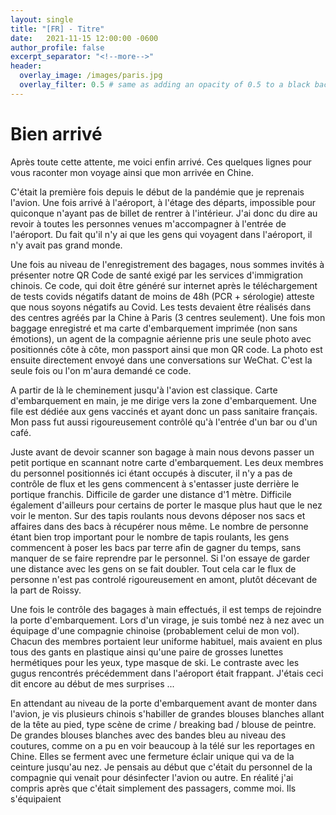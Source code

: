 ```yaml
---
layout: single
title: "[FR] - Titre"
date:   2021-11-15 12:00:00 -0600
author_profile: false
excerpt_separator: "<!--more-->"
header:
  overlay_image: /images/paris.jpg
  overlay_filter: 0.5 # same as adding an opacity of 0.5 to a black background
---
```


# Bien arrivé

<!--more-->

Après toute cette attente, me voici enfin arrivé. Ces quelques lignes pour vous raconter mon voyage ainsi que mon arrivée en Chine.

C'était la première fois depuis le début de la pandémie que je reprenais l'avion. Une fois arrivé à l'aéroport, à l'étage des départs, impossible pour quiconque n'ayant pas de billet de rentrer à l'intérieur. J'ai donc du dire au revoir à toutes les personnes venues m'accompagner à l'entrée de l'aéroport. Du fait qu'il n'y ai que les gens qui voyagent dans l'aéroport, il n'y avait pas grand monde.

Une fois au niveau de l'enregistrement des bagages, nous sommes invités à présenter notre QR Code de santé exigé par les services d'immigration chinois. Ce code, qui doit être généré sur internet après le téléchargement de tests covids négatifs datant de moins de 48h (PCR + sérologie) atteste que nous soyons négatifs au Covid. Les tests devaient être réalisés dans des centres agréés par la Chine à Paris (3 centres seulement). Une fois mon baggage enregistré et ma carte d'embarquement imprimée (non sans émotions), un agent de la compagnie aérienne pris une seule photo avec positionnés côte à côte, mon passport ainsi que mon QR code. La photo est ensuite directement envoyé dans une conversations sur WeChat. C'est la seule fois ou l'on m'aura demandé ce code.

A partir de là le cheminement jusqu'à l'avion est classique. Carte d'embarquement en main, je me dirige vers la zone d'embarquement. Une file est dédiée aux gens vaccinés et ayant donc un pass sanitaire français. Mon pass fut aussi rigoureusement contrôlé qu'à l'entrée d'un bar ou d'un café.

Juste avant de devoir scanner son bagage à main nous devons passer un petit portique en scannant notre carte d'embarquement. Les deux membres du personnel positionnés ici étant occupés à discuter, il n'y a pas de contrôle de flux et les gens commencent à s'entasser juste derrière le portique franchis. Difficile de garder une distance d'1 mètre. Difficile également d'ailleurs pour certains de porter le masque plus haut que le nez voir le menton.
Sur des tapis roulants nous devons déposer nos sacs et affaires dans des bacs à récupérer nous même. Le nombre de personne étant bien trop important pour le nombre de tapis roulants, les gens commencent à poser les bacs par terre afin de gagner du temps, sans manquer de se faire reprendre par le personnel.
Si l'on essaye de garder une distance avec les gens on se fait doubler. Tout cela car le flux de personne n'est pas controlé rigoureusement en amont, plutôt décevant de la part de Roissy.

Une fois le contrôle des bagages à main effectués, il est temps de rejoindre la porte d'embarquement. Lors d'un virage, je suis tombé nez à nez avec un équipage d'une compagnie chinoise (probablement celui de mon vol). Chacun des membres portaient leur uniforme habituel, mais avaient en plus tous des gants en plastique ainsi qu'une paire de grosses lunettes hermétiques pour les yeux, type masque de ski. Le contraste avec les gugus rencontrés précédemment dans l'aéroport était frappant. J'étais ceci dit encore au début de mes surprises ...

En attendant au niveau de la porte d'embarquement avant de monter dans l'avion, je vis plusieurs chinois s'habiller de grandes blouses blanches allant de la tête au pied, type scène de crime / breaking bad / blouse de peintre. De grandes blouses blanches avec des bandes bleu au niveau des coutures, comme on a pu en voir beaucoup à la télé sur les reportages en Chine. Elles se ferment avec une fermeture éclair unique qui va de la ceinture jusqu'au nez.
Je pensais au début que c'était du personnel de la compagnie qui venait pour désinfecter l'avion ou autre. En réalité j'ai compris après que c'était simplement des passagers, comme moi. Ils s'équipaient 
